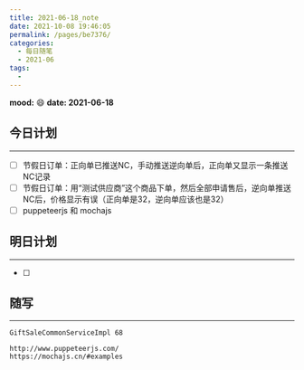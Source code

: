 ```yaml
---
title: 2021-06-18_note
date: 2021-10-08 19:46:05
permalink: /pages/be7376/
categories:
  - 每日随笔
  - 2021-06
tags:
  - 
---
```

**mood:** :smile:  																		**date: 2021-06-18**  
## 今日计划  
------
- [ ]  节假日订单：正向单已推送NC，手动推送逆向单后，正向单又显示一条推送NC记录
- [ ]  节假日订单：用“测试供应商”这个商品下单，然后全部申请售后，逆向单推送NC后，价格显示有误（正向单是32，逆向单应该也是32）
- [ ]  puppeteerjs 和 mochajs
## 明日计划  
------
- [ ]  
## 随写 
------

```
GiftSaleCommonServiceImpl 68

http://www.puppeteerjs.com/
https://mochajs.cn/#examples
```